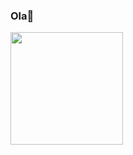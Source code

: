 ### Ola👋

<div>
    <img height="180em" src="https://github-readme-stats.vercel.app/api?username=tomarakfuja&show_icons=true&theme=city_lights"/>
</div>
